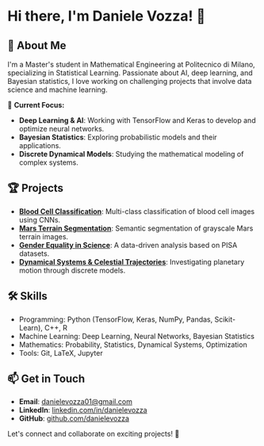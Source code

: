 # Hi there, I'm Daniele Vozza! 👋

## 🚀 About Me
I'm a Master's student in Mathematical Engineering at Politecnico di Milano, specializing in Statistical Learning. Passionate about AI, deep learning, and Bayesian statistics, I love working on challenging projects that involve data science and machine learning.

🔭 **Current Focus:**
- **Deep Learning & AI**: Working with TensorFlow and Keras to develop and optimize neural networks.
- **Bayesian Statistics**: Exploring probabilistic models and their applications.
- **Discrete Dynamical Models**: Studying the mathematical modeling of complex systems.

## 🏆 Projects
- **[Blood Cell Classification](#)**: Multi-class classification of blood cell images using CNNs.
- **[Mars Terrain Segmentation](#)**: Semantic segmentation of grayscale Mars terrain images.
- **[Gender Equality in Science](#)**: A data-driven analysis based on PISA datasets.
- **[Dynamical Systems & Celestial Trajectories](#)**: Investigating planetary motion through discrete models.

## 🛠️ Skills
- Programming: Python (TensorFlow, Keras, NumPy, Pandas, Scikit-Learn), C++, R
- Machine Learning: Deep Learning, Neural Networks, Bayesian Statistics
- Mathematics: Probability, Statistics, Dynamical Systems, Optimization
- Tools: Git, LaTeX, Jupyter

## 📫 Get in Touch
- **Email**: danielevozza01@gmail.com
- **LinkedIn**: [linkedin.com/in/danielevozza](#)
- **GitHub**: [github.com/danielevozza](#)

Let's connect and collaborate on exciting projects! 🚀

